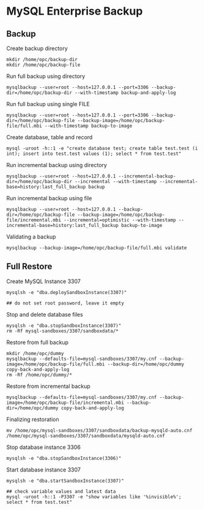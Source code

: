 # MySQL Enterprise Backup
## Backup
Create backup directory
```
mkdir /home/opc/backup-dir
mkdir /home/opc/backup-file
```
Run full backup using directory
```
mysqlbackup --user=root --host=127.0.0.1 --port=3306 --backup-dir=/home/opc/backup-dir --with-timestamp backup-and-apply-log
```
Run full backup using single FILE
```
mysqlbackup --user=root --host=127.0.0.1 --port=3306 --backup-dir=/home/opc/backup-file --backup-image=/home/opc/backup-file/full.mbi --with-timestamp backup-to-image
```
Create database, table and record
```
mysql -uroot -h::1 -e "create database test; create table test.test (i int); insert into test.test values (1); select * from test.test"
```
Run incremental backup using directory
```
mysqlbackup --user=root --host=127.0.0.1 --incremental-backup-dir=/home/opc/backup-dir --incremental --with-timestamp --incremental-base=history:last_full_backup backup
```
Run incremental backup using file
```
mysqlbackup --user=root --host=127.0.0.1 --backup-dir=/home/opc/backup-file --backup-image=/home/opc/backup-file/incremental.mbi --incremental=optimistic --with-timestamp --incremental-base=history:last_full_backup backup-to-image
```
Validating a backup
```
mysqlbackup --backup-image=/home/opc/backup-file/full.mbi validate
```
## Full Restore
Create MySQL Instance 3307
```
mysqlsh -e "dba.deploySandboxInstance(3307)"

## do not set root password, leave it empty
```
Stop and delete database files
```
mysqlsh -e "dba.stopSandboxInstance(3307)"
rm -Rf mysql-sandboxes/3307/sandboxdata/*
```
Restore from full backup
```
mkdir /home/opc/dummy
mysqlbackup --defaults-file=mysql-sandboxes/3307/my.cnf --backup-image=/home/opc/backup-file/full.mbi --backup-dir=/home/opc/dummy copy-back-and-apply-log
rm -Rf /home/opc/dummy/*
```
Restore from incremental backup
```
mysqlbackup --defaults-file=mysql-sandboxes/3307/my.cnf --backup-image=/home/opc/backup-file/incremental.mbi --backup-dir=/home/opc/dummy copy-back-and-apply-log
```
Finalizing restoration
```
mv /home/opc/mysql-sandboxes/3307/sandboxdata/backup-mysqld-auto.cnf /home/opc/mysql-sandboxes/3307/sandboxdata/mysqld-auto.cnf
```
Stop database instance 3306
```
mysqlsh -e "dba.stopSandboxInstance(3306)"
```
Start database instance 3307
```
mysqlsh -e "dba.startSandboxInstance(3307)"

## check variable values and latest data
mysql -uroot -h::1 -P3307 -e "show variables like '%invisible%'; select * from test.test"
```
